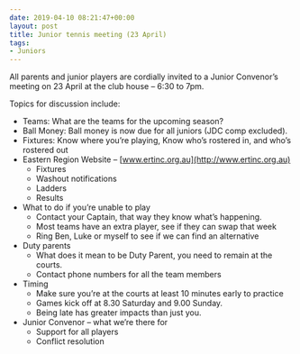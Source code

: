 ```yaml
---
date: 2019-04-10 08:21:47+00:00
layout: post
title: Junior tennis meeting (23 April)
tags:
- Juniors
---
```


All parents and junior players are cordially invited to a Junior Convenor’s meeting on 23 April at the club house – 6:30 to 7pm.

Topics for discussion include:

  * Teams: What are the teams for the upcoming season?
  * Ball Money: Ball money is now due for all juniors (JDC comp excluded).
  * Fixtures: Know where you’re playing, Know who’s rostered in, and who’s rostered out
  * Eastern Region Website – [www.ertinc.org.au](http://www.ertinc.org.au)
    * Fixtures
    * Washout notifications
    * Ladders
    * Results
  * What to do if you’re unable to play
    * Contact your Captain, that way they know what’s happening.
    * Most teams have an extra player, see if they can swap that week
    * Ring Ben, Luke or myself to see if we can find an alternative
  * Duty parents
    * What does it mean to be Duty Parent, you need to remain at the courts.
    * Contact phone numbers for all the team members
  * Timing
    * Make sure you’re at the courts at least 10 minutes early to practice
    * Games kick off at 8.30 Saturday and 9.00 Sunday.
    * Being late has greater impacts than just you.
  * Junior Convenor – what we’re there for
    * Support for all players
    * Conflict resolution

